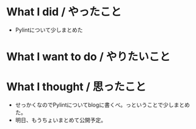 # What I did / やったこと
- Pylintについて少しまとめた

# What I want to do / やりたいこと

# What I thought / 思ったこと
- せっかくなのでPylintについてblogに書くべ。っということで少しまとめた。
- 明日、もうちょいまとめて公開予定。
